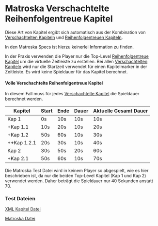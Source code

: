# Matroska Verschachtelte Reihenfolgentreue Kapitel
Diese Art von Kapitel ergibt sich automatisch aus der Kombination von [Verschachtelten Kapiteln](NestedChapters_ger.md) und [Reihenfolgentreuen Kapiteln](OrderedChapters_ger.md).

In den Matroska Specs ist hierzu keinerlei Information zu finden.

In der Praxis verwenden die Player nur die Top-Level [Reihenfolgentreue Kapitel](OrderedChapters_ger.md) um die virtuelle Zeitleiste zu erstellen. Bei allen [Verschachtelten Kapiteln](NestedChapters_ger.md) wird nur die Startzeit verwendet für einen Kapitelmarker in der Zeitleiste. Es wird keine Spieldauer für das Kapitel berechnet.

#### Volle Verschachtelte Reihenfolgentreue Kapitel
In diesem Fall muss für jedes [Verschachtelte Kapitel](NestedChapters_ger.md) die Spieldauer berechnet werden.

Kapitel     | Start | Ende | Dauer | Aktuelle Gesamt Dauer
------------|-------|------|-------|----------------------
Kap 1       | 0s    | 10s  | 10s   | 10s
+Kap 1.1    | 10s   | 20s  | 10s   | 20s
+Kap 1.2    | 50s   | 60s  | 10s   | 30s
++Kap 1.2.1 | 20s   | 30s  | 10s   | 40s
Kap 2       | 30s   | 50s  | 20s   | 60s
+Kap 2.1    | 50s   | 60s  | 10s   | 70s

Die Matroska Test Datei wird in keinem Player so abgespielt, wie es hier beschrieben ist, da nur die beiden Top-Level Kapitel (Kap 1 und Kap 2) verwendet werden. Daher beträgt die Spieldauer nur 40 Sekunden anstatt 70.

### Test Dateien
[XML Kapitel Datei](https://github.com/hubblec4/Matroska-Playback/blob/master/files/NestedOrderedChapters/NestedOrderedChapters.xml)

[Matroska Datei](https://github.com/hubblec4/Matroska-Playback/blob/master/files/NestedOrderedChapters/NestedOrderedChapters.mkv)